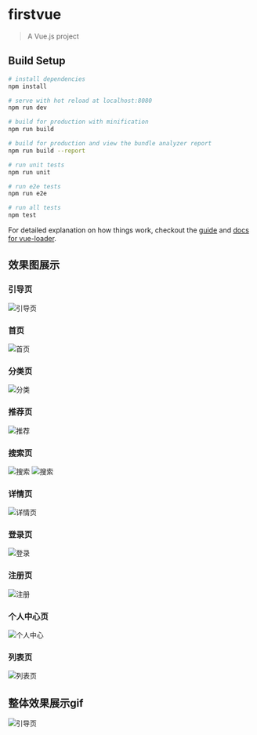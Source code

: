 # firstvue

> A Vue.js project

## Build Setup

``` bash
# install dependencies
npm install

# serve with hot reload at localhost:8080
npm run dev

# build for production with minification
npm run build

# build for production and view the bundle analyzer report
npm run build --report

# run unit tests
npm run unit

# run e2e tests
npm run e2e

# run all tests
npm test
```

For detailed explanation on how things work, checkout the [guide](http://vuejs-templates.github.io/webpack/) and [docs for vue-loader](http://vuejs.github.io/vue-loader).

## 效果图展示
### 引导页
![引导页](https://github.com/BendongZ/firstVue/blob/master/doc/images/splash.png)
### 首页
![首页](https://github.com/BendongZ/firstVue/blob/master/doc/images/index.png)
### 分类页
![分类](https://github.com/BendongZ/firstVue/blob/master/doc/images/fenlei.png)
### 推荐页
![推荐](https://github.com/BendongZ/firstVue/blob/master/doc/images/tuijian.png)
### 搜索页
![搜索](https://github.com/BendongZ/firstVue/blob/master/doc/images/sousuo.png)
![搜索](https://github.com/BendongZ/firstVue/blob/master/doc/images/search-list.png)
### 详情页
![详情页](https://github.com/BendongZ/firstVue/blob/master/doc/images/xiangqing.png)
### 登录页
![登录](https://github.com/BendongZ/firstVue/blob/master/doc/images/login.png)
### 注册页
![注册](https://github.com/BendongZ/firstVue/blob/master/doc/images/zhuce.png)
### 个人中心页
![个人中心](https://github.com/BendongZ/firstVue/blob/master/doc/images/person.png)
### 列表页
![列表页](https://github.com/BendongZ/firstVue/blob/master/doc/images/liebiao.png)

## 整体效果展示gif
![引导页](https://github.com/BendongZ/firstVue/blob/master/doc/gif/complete.gif)
